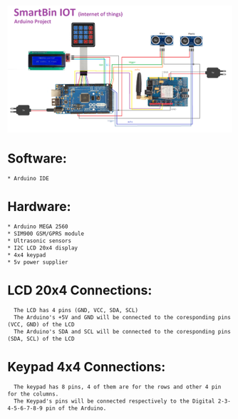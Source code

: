 ![github-small](https://github.com/vantonyy/SmartBin/blob/master/Docs/Unites.png?raw=true)

# Software:
    * Arduino IDE
# Hardware:
    * Arduino MEGA 2560
    * SIM900 GSM/GPRS module
    * Ultrasonic sensors
    * I2C LCD 20x4 display
    * 4x4 keypad
    * 5v power supplier
    
# LCD 20x4 Connections:
      The LCD has 4 pins (GND, VCC, SDA, SCL)
      The Arduino's +5V and GND will be connected to the coresponding pins (VCC, GND) of the LCD
      The Arduino's SDA and SCL will be connected to the coresponding pins (SDA, SCL) of the LCD

# Keypad 4x4 Connections:
      The keypad has 8 pins, 4 of them are for the rows and other 4 pin for the columns.
      The Keypad's pins will be connected respectively to the Digital 2-3-4-5-6-7-8-9 pin of the Arduino.
